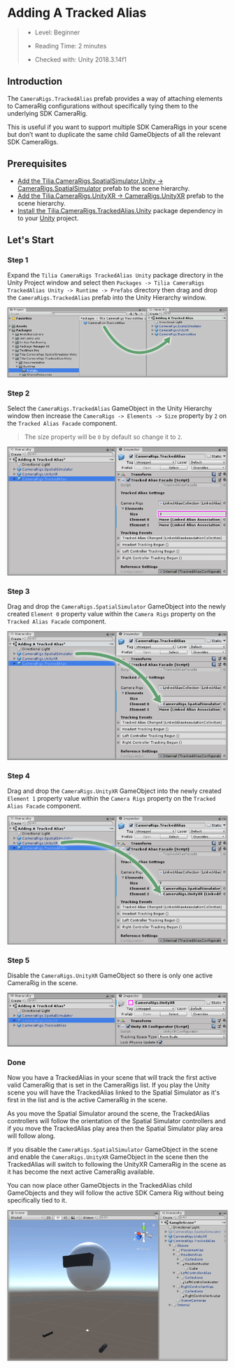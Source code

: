 # Adding A Tracked Alias

> * Level: Beginner
>
> * Reading Time: 2 minutes
>
> * Checked with: Unity 2018.3.14f1

## Introduction

The `CameraRigs.TrackedAlias` prefab provides a way of attaching elements to CameraRig configurations without specifically tying them to the underlying SDK CameraRig.

This is useful if you want to support multiple SDK CameraRigs in your scene but don’t want to duplicate the same child GameObjects of all the relevant SDK CameraRigs.

## Prerequisites

* [Add the Tilia.CameraRigs.SpatialSimulator.Unity -> CameraRigs.SpatialSimulator] prefab to the scene hierarchy.
* [Add the Tilia.CameraRigs.UnityXR -> CameraRigs.UnityXR] prefab to the scene hierarchy.
* [Install the Tilia.CameraRigs.TrackedAlias.Unity] package dependency in to your [Unity] project.

## Let's Start

### Step 1

Expand the `Tilia CameraRigs TrackedAlias Unity` package directory in the Unity Project window and select then `Packages -> Tilia CameraRigs TrackedAlias Unity -> Runtime -> Prefabs` directory then drag and drop the `CameraRigs.TrackedAlias` prefab into the Unity Hierarchy window.

![Adding Prefab To Scene](assets/images/AddingPrefabToScene.png)

### Step 2

Select the `CameraRigs.TrackedAlias` GameObject in the Unity Hierarchy window then increase the `CameraRigs -> Elements -> Size` property by `2` on the `Tracked Alias Facade` component.

> The size property will be `0` by default so change it to `2`.

![Update TrackedAlias Elements Size](assets/images/UpdateTrackedAliasElementsSize.png)

### Step 3

Drag and drop the `CameraRigs.SpatialSimulator` GameObject into the newly created `Element 0` property value within the `Camera Rigs` property on the `Tracked Alias Facade` component.

![Drag And Drop Spatial Simulator Into TrackedAlias](assets/images/DragAndDropSpatialSimulatorIntoTrackedAlias.png)

### Step 4

Drag and drop the `CameraRigs.UnityXR` GameObject into the newly created `Element 1` property value  within the `Camera Rigs` property on the `Tracked Alias Facade` component.

![Drag And Drop UnityXR Into TrackedAlias](assets/images/DragAndDropUnityXRIntoTrackedAlias.png)

### Step 5

Disable the `CameraRigs.UnityXR` GameObject so there is only one active CameraRig in the scene.

![Disable UnityXR GameObject](assets/images/DisableUnityXRGameObject.png)

### Done

Now you have a TrackedAlias in your scene that will track the first active valid CameraRig that is set in the CameraRigs list. If you play the Unity scene you will have the TrackedAlias linked to the Spatial Simulator as it's first in the list and is the active CameraRig in the scene.

As you move the Spatial Simulator around the scene, the TrackedAlias controllers will follow the orientation of the Spatial Simulator controllers and if you move the TrackedAlias play area then the Spatial Simulator play area will follow along.

If you disable the `CameraRigs.SpatialSimulator` GameObject in the scene and enable the `CameraRigs.UnityXR` GameObject in the scene then the TrackedAlias will switch to following the UnityXR CameraRig in the scene as it has become the next active CameraRig available.

You can now place other GameObjects in the TrackedAlias child GameObjects and they will follow the active SDK Camera Rig without being specifically tied to it.

![TrackedAlias In Scene With Example Avatar Objects](assets/images/TrackedAliasInSceneWithExampleAvatarObjects.png)

[Add the Tilia.CameraRigs.SpatialSimulator.Unity -> CameraRigs.SpatialSimulator]: https://github.com/ExtendRealityLtd/Tilia.CameraRigs.SpatialSimulator.Unity/blob/master/Documentation/HowToGuides/AddingASpatialSimulatorCameraRig/README.md
[Add the Tilia.CameraRigs.UnityXR -> CameraRigs.UnityXR]: https://github.com/ExtendRealityLtd/Tilia.CameraRigs.UnityXR/blob/master/Documentation/HowToGuides/AddingAUnityXRCameraRig/README.md
[Install the Tilia.CameraRigs.TrackedAlias.Unity]: ../Installation/README.md
[Unity]: https://unity3d.com/